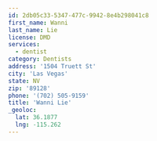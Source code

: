 ```yaml
---
id: 2db05c33-5347-477c-9942-8e4b298041c8
first_name: Wanni
last_name: Lie
license: DMD
services:
  - dentist
category: Dentists
address: '1504 Truett St'
city: 'Las Vegas'
state: NV
zip: '89128'
phone: '(702) 505-9159'
title: 'Wanni Lie'
_geoloc:
  lat: 36.1877
  lng: -115.262
---
```

